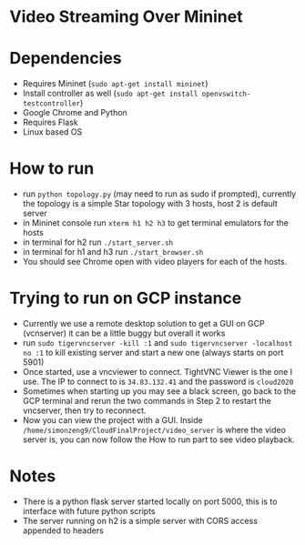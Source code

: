 # Video Streaming Over Mininet

# Dependencies
- Requires Mininet (`sudo apt-get install mininet`)
- Install controller as well (`sudo apt-get install openvswitch-testcontroller`)
- Google Chrome and Python
- Requires Flask
- Linux based OS

# How to run
- run `python topology.py` (may need to run as sudo if prompted), currently the topology is a simple Star topology with 3 hosts, host 2 is default server
- in Mininet console run `xterm h1 h2 h3` to get terminal emulators for the hosts
- in terminal for h2 run `./start_server.sh`
- in terminal for h1 and h3 run `./start_browser.sh`
- You should see Chrome open with video players for each of the hosts.

# Trying to run on GCP instance
- Currently we use a remote desktop solution to get a GUI on GCP (vcnserver) it can be a little buggy but overall it works
- run `sudo tigervncserver -kill :1` and `sudo tigervncserver -localhost no :1` to kill existing server and start a new one (always starts on port 5901)
- Once started, use a vncviewer to connect. TightVNC Viewer is the one I use. The IP to connect to is `34.83.132.41` and the password is `cloud2020`
- Sometimes when starting up you may see a black screen, go back to the GCP terminal and rerun the two commands in Step 2 to restart the vncserver, then try to reconnect.
- Now you can view the project with a GUI. Inside `/home/simonzeng9/CloudFinalProject/video_server` is where the video server is, you can now follow the How to run part to see video playback. 


# Notes
- There is a python flask server started locally on port 5000, this is to interface with future python scripts
- The server running on h2 is a simple server with CORS access appended to headers
